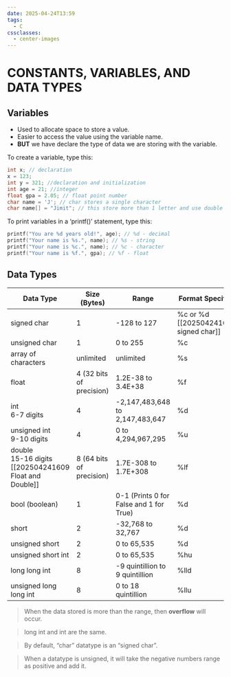 ```yaml
---
date: 2025-04-24T13:59
tags:
  - C
cssclasses:
  - center-images
---
```

# CONSTANTS, VARIABLES, AND DATA TYPES

## Variables

- Used to allocate space to store a value.
- Easier to access the value using the variable name.
- **BUT** we have declare the type of data we are storing with the variable.

To create a variable, type this:
```c
int x; // declaration
x = 123;
int y = 321; //declaration and initialization
int age = 21; //integer
float gpa = 2.05; // float point number
char name = 'J'; // char stores a single character
char name[] = "Jimit"; // this store more than 1 letter and use double qoutes only
```

To print variables in a ‘printf()’ statement, type this:
```c
printf("You are %d years old!", age); // %d - decimal
printf("Your name is %s.", name); // %s - string
printf("Your name is %c.", name); // %c - character
printf("Your name is %f.", gpa); // %f - float
```

## Data Types

| Data Type                                                   | Size (Bytes)             | Range                                   | Format Specifier                         |
| ----------------------------------------------------------- | ------------------------ | --------------------------------------- | ---------------------------------------- |
| signed char                                                 | 1                        | -128 to 127                             | %c or %d<br>[[202504241610 signed char]] |
| unsigned char                                               | 1                        | 0 to 255                                | %c                                       |
| array of characters                                         | unlimited                | unlimited                               | %s                                       |
| float                                                       | 4 (32 bits of precision) | 1.2E-38 to 3.4E+38                      | %f                                       |
| int<br>6-7 digits                                           | 4                        | -2,147,483,648 to 2,147,483,647         | %d                                       |
| unsigned int<br>9-10 digits                                 | 4                        | 0 to 4,294,967,295                      | %u                                       |
| double<br>15-16 digits<br>[[202504241609 Float and Double]] | 8 (64 bits of precision) | 1.7E-308 to 1.7E+308                    | %lf                                      |
| bool (boolean)                                              | 1                        | 0-1 (Prints 0 for False and 1 for True) | %d                                       |
| short                                                       | 2                        | -32,768 to 32,767                       | %d                                       |
| unsigned short                                              | 2                        | 0 to 65,535                             | %d                                       |
| unsigned short int                                          | 2                        | 0 to 65,535                             | %hu                                      |
| long long int                                               | 8                        | -9 quintillion to 9 quintillion         | %lld                                     |
| unsigned long long int                                      | 8                        | 0 to 18 quintillion                     | %llu                                     |
> When the data stored is more than the range, then **overflow** will occur.

> long int and int are the same.

> By default, “char” datatype is an “signed char”.

> When a datatype is unsigned, it will take the negative numbers range as positive and add it.